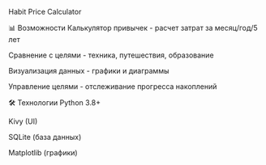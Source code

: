 Habit Price Calculator

📊 Возможности
Калькулятор привычек - расчет затрат за месяц/год/5 лет

Сравнение с целями - техника, путешествия, образование

Визуализация данных - графики и диаграммы

Управление целями - отслеживание прогресса накоплений

🛠 Технологии
Python 3.8+

Kivy (UI)

SQLite (база данных)

Matplotlib (графики)
